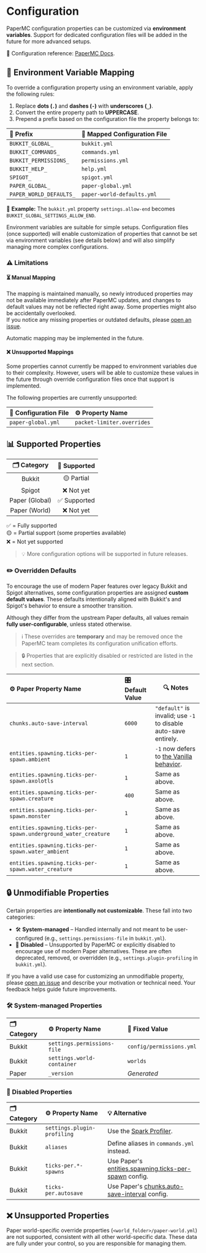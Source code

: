# Configuration

PaperMC configuration properties can be customized via **environment variables**. Support for dedicated configuration files will be added in the future for more
advanced setups.

📘 Configuration reference: [PaperMC Docs](https://docs.papermc.io/paper/reference/configuration/).

## 🔧 Environment Variable Mapping

To override a configuration property using an environment variable, apply the following rules:

1. Replace **dots (`.`)** and **dashes (`-`)** with **underscores (`_`)**.
2. Convert the entire property path to **UPPERCASE**.
3. Prepend a prefix based on the configuration file the property belongs to:

| 🔖 Prefix               | 📄 Mapped Configuration File |
|:------------------------|:-----------------------------|
| `BUKKIT_GLOBAL_`        | `bukkit.yml`                 |
| `BUKKIT_COMMANDS_`      | `commands.yml`               |
| `BUKKIT_PERMISSIONS_`   | `permissions.yml`            |
| `BUKKIT_HELP_`          | `help.yml`                   |
| `SPIGOT_`               | `spigot.yml`                 |
| `PAPER_GLOBAL_`         | `paper-global.yml`           |
| `PAPER_WORLD_DEFAULTS_` | `paper-world-defaults.yml`   |

🧪 **Example:** The `bukkit.yml` property `settings.allow-end` becomes `BUKKIT_GLOBAL_SETTINGS_ALLOW_END`.

Environment variables are suitable for simple setups. Configuration files (once supported) will enable customization of properties that cannot be set via
environment variables (see details below) and will also simplify managing more complex configurations.

### ⚠️ Limitations

#### ⏳ Manual Mapping

The mapping is maintained manually, so newly introduced properties may not be available immediately after PaperMC updates, and changes to default values may not
be reflected right away. Some properties might also be accidentally overlooked.<br/>
If you notice any missing properties or outdated defaults, please [open an issue](https://github.com/Djaytan/docker-papermc-server/issues).

Automatic mapping may be implemented in the future.

#### ❌ Unsupported Mappings

Some properties cannot currently be mapped to environment variables due to their complexity. However, users will be able to customize these values in the future
through override configuration files once that support is implemented.

The following properties are currently unsupported:

| 📄 Configuration File | ⚙️ Property Name           |
|:----------------------|:---------------------------|
| `paper-global.yml`    | `packet-limiter.overrides` |

## 📊 Supported Properties

|  🗂️ Category  | 🎯 Supported |
|:--------------:|:------------:|
|     Bukkit     |  🟡 Partial  |
|     Spigot     |  ❌ Not yet   |
| Paper (Global) | ✅ Supported  |
| Paper (World)  |  ❌ Not yet   |

✅ = Fully supported<br/>
🟡 = Partial support (some properties available)<br/>
❌ = Not yet supported

> 💡 More configuration options will be supported in future releases.

### ✏️ Overridden Defaults

To encourage the use of modern Paper features over legacy Bukkit and Spigot alternatives, some configuration properties are assigned **custom default values**.
These defaults intentionally aligned with Bukkit's and Spigot's behavior to ensure a smoother transition.

Although they differ from the upstream Paper defaults, all values remain **fully user-configurable**, unless stated otherwise.

> ℹ️ These overrides are **temporary** and may be removed once the PaperMC team completes its configuration unification efforts.

> 🔒 Properties that are explicitly disabled or restricted are listed in the next section.

| ⚙️ Paper Property Name                                         | 🎛️ Default Value | 🔍 Notes                                                                         |
|:---------------------------------------------------------------|:------------------|----------------------------------------------------------------------------------|
| `chunks.auto-save-interval`                                    | `6000`            | `"default"` is invalid; use `-1` to disable auto-save entirely.                  |
| `entities.spawning.ticks-per-spawn.ambient`                    | `1`               | `-1` now defers to [the Vanilla behavior](https://minecraft.wiki/w/Spawn_limit). |
| `entities.spawning.ticks-per-spawn.axolotls`                   | `1`               | Same as above.                                                                   |
| `entities.spawning.ticks-per-spawn.creature`                   | `400`             | Same as above.                                                                   |
| `entities.spawning.ticks-per-spawn.monster`                    | `1`               | Same as above.                                                                   |
| `entities.spawning.ticks-per-spawn.underground_water_creature` | `1`               | Same as above.                                                                   |
| `entities.spawning.ticks-per-spawn.water_ambient`              | `1`               | Same as above.                                                                   |
| `entities.spawning.ticks-per-spawn.water_creature`             | `1`               | Same as above.                                                                   |

## 🔒 Unmodifiable Properties

Certain properties are **intentionally not customizable**. These fall into two categories:

* 🛠️ **System-managed** – Handled internally and not meant to be user-configured (e.g., `settings.permissions-file` in `bukkit.yml`).
* 🚫 **Disabled** – Unsupported by PaperMC or explicitly disabled to encourage use of modern Paper alternatives. These are often deprecated, removed, or
  overridden (e.g., `settings.plugin-profiling` in `bukkit.yml`).

If you have a valid use case for customizing an unmodifiable property, please [open an issue](https://github.com/Djaytan/docker-papermc-server/issues) and
describe your motivation or technical need. Your feedback helps guide future improvements.

### 🛠️ System-managed Properties

| 🗂️ Category | ⚙️ Property Name            | 📌 Fixed Value           |
|:-------------|:----------------------------|:-------------------------|
| Bukkit       | `settings.permissions-file` | `config/permissions.yml` |
| Bukkit       | `settings.world-container`  | `worlds`                 |
| Paper        | `_version`                  | _Generated_              |

### 🚫 Disabled Properties

| 🗂️ Category | ⚙️ Property Name            | 💡 Alternative                                                                                                                                                  |
|:-------------|:----------------------------|:----------------------------------------------------------------------------------------------------------------------------------------------------------------|
| Bukkit       | `settings.plugin-profiling` | Use the [Spark Profiler](https://docs.papermc.io/paper/profiling/#spark).                                                                                       |
| Bukkit       | `aliases`                   | Define aliases in `commands.yml` instead.                                                                                                                       |
| Bukkit       | `ticks-per.*-spawns`        | Use Paper's [entities.spawning.ticks-per-spawn](https://docs.papermc.io/paper/reference/world-configuration/#entities_spawning_ticks_per_spawn_ambient) config. |
| Bukkit       | `ticks-per.autosave`        | Use Paper's [chunks.auto-save-interval](https://docs.papermc.io/paper/reference/world-configuration/#chunks_auto_save_interval) config.                         |

## ❌ Unsupported Properties

Paper world-specific override properties (`<world_folder>/paper-world.yml`) are not supported, consistent with all other world-specific data. These data are
fully under your control, so you are responsible for managing them.
